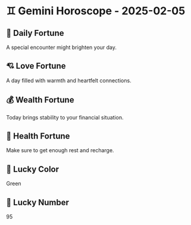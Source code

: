 # ♊ Gemini Horoscope - 2025-02-05

## 🎯 Daily Fortune

A special encounter might brighten your day.

## 💘 Love Fortune

A day filled with warmth and heartfelt connections.

## 💰 Wealth Fortune

Today brings stability to your financial situation.

## 🌱 Health Fortune

Make sure to get enough rest and recharge.

## 🎨 Lucky Color

Green

## 🔢 Lucky Number

95
